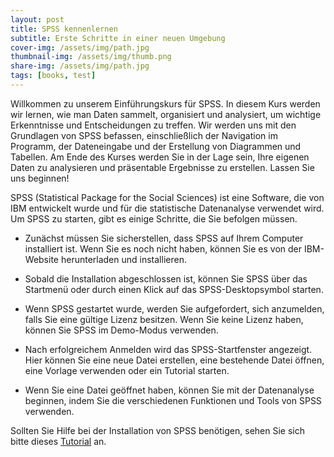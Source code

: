 ```yaml
---
layout: post
title: SPSS kennenlernen
subtitle: Erste Schritte in einer neuen Umgebung
cover-img: /assets/img/path.jpg
thumbnail-img: /assets/img/thumb.png
share-img: /assets/img/path.jpg
tags: [books, test]
---
```


Willkommen zu unserem Einführungskurs für SPSS. In diesem Kurs werden wir lernen, wie man Daten sammelt, organisiert und analysiert, um wichtige Erkenntnisse und Entscheidungen zu treffen. Wir werden uns mit den Grundlagen von SPSS befassen, einschließlich der Navigation im Programm, der Dateneingabe und der Erstellung von Diagrammen und Tabellen. Am Ende des Kurses werden Sie in der Lage sein, Ihre eigenen Daten zu analysieren und präsentable Ergebnisse zu erstellen. Lassen Sie uns beginnen!

SPSS (Statistical Package for the Social Sciences) ist eine Software, die von IBM entwickelt wurde und für die statistische Datenanalyse verwendet wird. Um SPSS zu starten, gibt es einige Schritte, die Sie befolgen müssen.

- Zunächst müssen Sie sicherstellen, dass SPSS auf Ihrem Computer installiert ist. Wenn Sie es noch nicht haben, können Sie es von der IBM-Website herunterladen und installieren.

- Sobald die Installation abgeschlossen ist, können Sie SPSS über das Startmenü oder durch einen Klick auf das SPSS-Desktopsymbol starten.

- Wenn SPSS gestartet wurde, werden Sie aufgefordert, sich anzumelden, falls Sie eine gültige Lizenz besitzen. Wenn Sie keine Lizenz haben, können Sie SPSS im Demo-Modus verwenden.

- Nach erfolgreichem Anmelden wird das SPSS-Startfenster angezeigt. Hier können Sie eine neue Datei erstellen, eine bestehende Datei öffnen, eine Vorlage verwenden oder ein Tutorial starten.

- Wenn Sie eine Datei geöffnet haben, können Sie mit der Datenanalyse beginnen, indem Sie die verschiedenen Funktionen und Tools von SPSS verwenden.

Sollten Sie Hilfe bei der Installation von SPSS benötigen, sehen Sie sich bitte dieses [Tutorial](https://www.youtube.com/watch?v=at2AEztP7no) an. 
